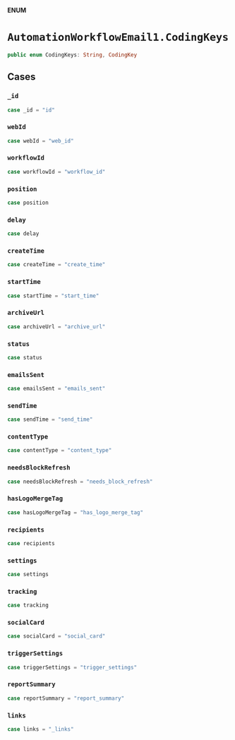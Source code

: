 **ENUM**

# `AutomationWorkflowEmail1.CodingKeys`

```swift
public enum CodingKeys: String, CodingKey
```

## Cases
### `_id`

```swift
case _id = "id"
```

### `webId`

```swift
case webId = "web_id"
```

### `workflowId`

```swift
case workflowId = "workflow_id"
```

### `position`

```swift
case position
```

### `delay`

```swift
case delay
```

### `createTime`

```swift
case createTime = "create_time"
```

### `startTime`

```swift
case startTime = "start_time"
```

### `archiveUrl`

```swift
case archiveUrl = "archive_url"
```

### `status`

```swift
case status
```

### `emailsSent`

```swift
case emailsSent = "emails_sent"
```

### `sendTime`

```swift
case sendTime = "send_time"
```

### `contentType`

```swift
case contentType = "content_type"
```

### `needsBlockRefresh`

```swift
case needsBlockRefresh = "needs_block_refresh"
```

### `hasLogoMergeTag`

```swift
case hasLogoMergeTag = "has_logo_merge_tag"
```

### `recipients`

```swift
case recipients
```

### `settings`

```swift
case settings
```

### `tracking`

```swift
case tracking
```

### `socialCard`

```swift
case socialCard = "social_card"
```

### `triggerSettings`

```swift
case triggerSettings = "trigger_settings"
```

### `reportSummary`

```swift
case reportSummary = "report_summary"
```

### `links`

```swift
case links = "_links"
```
